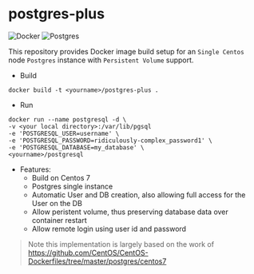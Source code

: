 # postgres-plus

![Docker](https://img.shields.io/badge/platform-docker-brightgreen.svg)
![Postgres](https://img.shields.io/badge/software-Postgres-brightgreen.svg)

This repository provides Docker image build setup for an `Single Centos` node `Postgres` instance with `Persistent Volume` support. 

- Build

```
docker build -t <yourname>/postgres-plus .
```

- Run

```
docker run --name postgresql -d \
-v <your local directory>:/var/lib/pgsql
-e 'POSTGRESQL_USER=username' \
-e 'POSTGRESQL_PASSWORD=ridiculously-complex_password1' \
-e 'POSTGRESQL_DATABASE=my_database' \
<yourname>/postgresql
```


- Features:
  - Build on Centos 7
  - Postgres single instance
  - Automatic User and DB creation, also allowing full access for the User on the DB
  - Allow peristent volume, thus preserving database data over container restart
  - Allow remote login using user id and password



> Note this implementation is largely based on the work of https://github.com/CentOS/CentOS-Dockerfiles/tree/master/postgres/centos7

